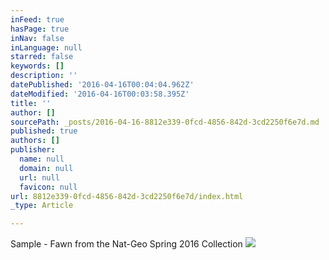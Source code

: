 ```yaml
---
inFeed: true
hasPage: true
inNav: false
inLanguage: null
starred: false
keywords: []
description: ''
datePublished: '2016-04-16T00:04:04.962Z'
dateModified: '2016-04-16T00:03:58.395Z'
title: ''
author: []
sourcePath: _posts/2016-04-16-8812e339-0fcd-4856-842d-3cd2250f6e7d.md
published: true
authors: []
publisher:
  name: null
  domain: null
  url: null
  favicon: null
url: 8812e339-0fcd-4856-842d-3cd2250f6e7d/index.html
_type: Article

---
```

Sample - Fawn from the Nat-Geo Spring 2016 Collection
![](https://the-grid-user-content.s3-us-west-2.amazonaws.com/a46c61a9-91d6-4e06-a363-8562e71ccad9.jpg)